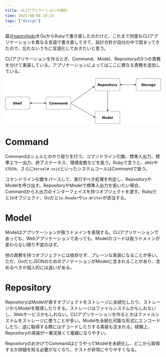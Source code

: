 ```yaml
---
title: CLIアプリケーションの設計
time: 2021-08-08 18:15
tags: ["design"]
---
```


最近[naoty/todo](https://github.com/naoty/todo)をGoからRubyで書き直したのだけど、これまで何度もCLIアプリケーションを異なる言語で書き直してきて、設計方針が自分の中で固まってきたので、忘れないうちに言語化しておきたいと思う。

CLIアプリケーションを作るとき、Command、Model、Repositoryの3つの責務を分けて実装している。アプリケーションによってはここに異なる責務を追加している。

![diagram](./diagram.png "責務と依存関係")

# Command
Commandはシェルとのやり取りを行う。コマンドライン引数、標準入出力、標準エラー出力、終了ステータス、環境変数などを扱う。Rubyで言うと、`ARGV`や`STDIN`、さらに`Kernel#.exit`といったシステムコールはCommandで扱う。

コマンドライン引数をパースして、実行すべき処理を判定し、RepositoryやModelを呼び出す。RepositoryやModelで標準入出力を扱いたい場合、Commandから入出力のインターフェイスを持つオブジェクトを渡す。Rubyだと`IO`オブジェクト、Goだと`io.Reader`や`io.Writer`が該当する。

# Model
Modelはアプリケーションが扱うドメインを表現する。CLIアプリケーションであっても、Webアプリケーションであっても、Modelのコードは扱うドメインが変わらない限り不変のはず。

他の責務を持つオブジェクトには依存せず、プレーンな実装になることが多い。ただ、GoだとJSONのためのアノテーションがModelに含まれることがあり、含めるべきか個人的には迷いがある。

# Repository
RepositoryはModelが表すオブジェクトをストレージに永続化したり、ストレージからModelを取得したりする。ストレージはファイルシステムかもしれないし、Webサービスかもしれない。CLIアプリケーションを作るときはファイルシステムをストレージに使うことが多い。Modelを永続化可能な形式にエンコードしたり、逆に取得する際にはデコードしたりする実装も含まれる。経験上、Repositoryの実装が一番泥臭くて複雑になりやすい。

RepositoryのおかげでCommandはどうやってModelを永続化し、どこから取得するか詳細を知る必要がなくなり、テストが非常にやりやすくなる。
